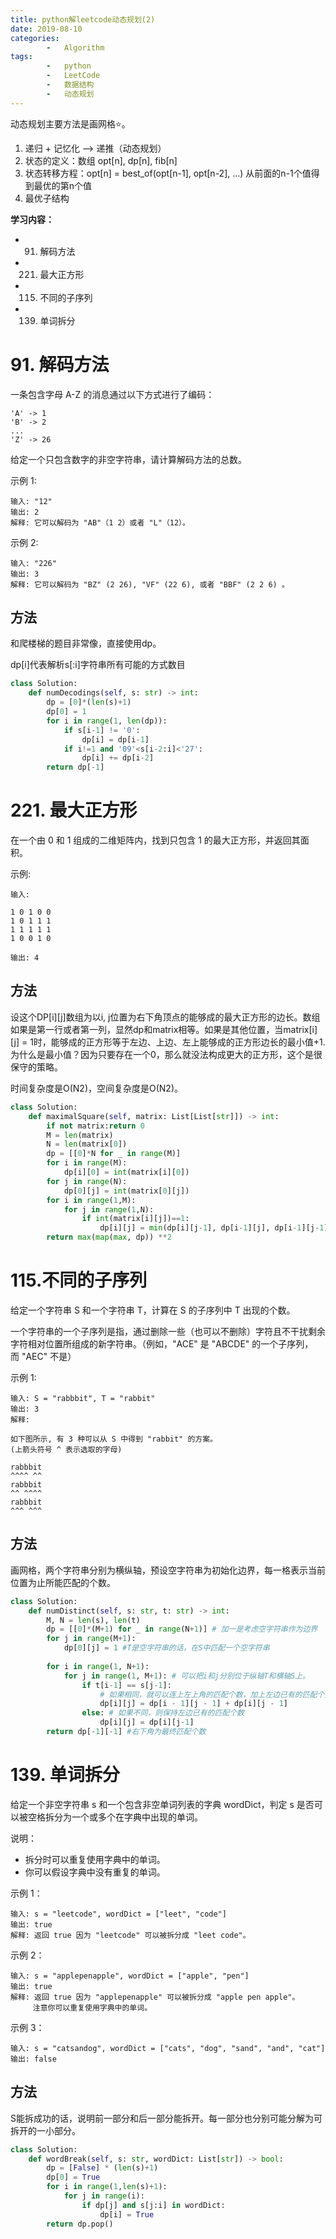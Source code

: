 ```yaml
---
title: python解leetcode动态规划(2)
date: 2019-08-10
categories: 
	    -   Algorithm
tags:  
        -   python
        -   LeetCode
        -   数据结构
        -   动态规划
---
```

动态规划主要方法是画网格⭐。

1.  递归 + 记忆化 ——> 递推（动态规划）
2.  状态的定义：数组 opt[n], dp[n], fib[n] 
3.  状态转移方程：opt[n] = best_of(opt[n-1], opt[n-2], ...) 从前面的n-1个值得到最优的第n个值
4.  最优子结构

**学习内容：**

-   91. 解码方法
-   221. 最大正方形
-   115. 不同的子序列
-   139. 单词拆分

<!-- more -->

# 91. 解码方法
一条包含字母 A-Z 的消息通过以下方式进行了编码：
```
'A' -> 1
'B' -> 2
...
'Z' -> 26
```
给定一个只包含数字的非空字符串，请计算解码方法的总数。

示例 1:
```
输入: "12"
输出: 2
解释: 它可以解码为 "AB"（1 2）或者 "L"（12）。
```
示例 2:
```
输入: "226"
输出: 3
解释: 它可以解码为 "BZ" (2 26), "VF" (22 6), 或者 "BBF" (2 2 6) 。
```
## 方法
和爬楼梯的题目非常像，直接使用dp。

 dp[i]代表解析s[:i]字符串所有可能的方式数目
```python
class Solution:
    def numDecodings(self, s: str) -> int:
        dp = [0]*(len(s)+1)
        dp[0] = 1
        for i in range(1, len(dp)):
            if s[i-1] != '0':
                dp[i] = dp[i-1]
            if i!=1 and '09'<s[i-2:i]<'27':
                dp[i] += dp[i-2]
        return dp[-1]
```

# 221. 最大正方形

在一个由 0 和 1 组成的二维矩阵内，找到只包含 1 的最大正方形，并返回其面积。

示例:
```
输入: 

1 0 1 0 0
1 0 1 1 1
1 1 1 1 1
1 0 0 1 0

输出: 4
```

## 方法
设这个DP[i][j]数组为以i, j位置为右下角顶点的能够成的最大正方形的边长。数组如果是第一行或者第一列，显然dp和matrix相等。如果是其他位置，当matrix[i][j] = 1时，能够成的正方形等于左边、上边、左上能够成的正方形边长的最小值+1.为什么是最小值？因为只要存在一个0，那么就没法构成更大的正方形，这个是很保守的策略。

时间复杂度是O(N2)，空间复杂度是O(N2)。
```python
class Solution:
    def maximalSquare(self, matrix: List[List[str]]) -> int:
        if not matrix:return 0
        M = len(matrix)
        N = len(matrix[0])
        dp = [[0]*N for _ in range(M)]
        for i in range(M):
            dp[i][0] = int(matrix[i][0])
        for j in range(N):
            dp[0][j] = int(matrix[0][j])
        for i in range(1,M):
            for j in range(1,N):
                if int(matrix[i][j])==1:
                    dp[i][j] = min(dp[i][j-1], dp[i-1][j], dp[i-1][j-1]) +1
        return max(map(max, dp)) **2
```

# 115.不同的子序列
给定一个字符串 S 和一个字符串 T，计算在 S 的子序列中 T 出现的个数。

一个字符串的一个子序列是指，通过删除一些（也可以不删除）字符且不干扰剩余字符相对位置所组成的新字符串。（例如，"ACE" 是 "ABCDE" 的一个子序列，而 "AEC" 不是）

示例 1:
```
输入: S = "rabbbit", T = "rabbit"
输出: 3
解释:

如下图所示, 有 3 种可以从 S 中得到 "rabbit" 的方案。
(上箭头符号 ^ 表示选取的字母)

rabbbit
^^^^ ^^
rabbbit
^^ ^^^^
rabbbit
^^^ ^^^
```

## 方法
画网格，两个字符串分别为横纵轴，预设空字符串为初始化边界，每一格表示当前位置为止所能匹配的个数。

```python
class Solution:
    def numDistinct(self, s: str, t: str) -> int:
        M, N = len(s), len(t)
        dp = [[0]*(M+1) for _ in range(N+1)] # 加一是考虑空字符串作为边界
        for j in range(M+1):
            dp[0][j] = 1 #T是空字符串的话，在S中匹配一个空字符串
        
        for i in range(1, N+1):
            for j in range(1, M+1): # 可以把i和j分别位于纵轴T和横轴S上。
                if t[i-1] == s[j-1]:
                    # 如果相同，就可以连上左上角的匹配个数，加上左边已有的匹配个数
                    dp[i][j] = dp[i - 1][j - 1] + dp[i][j - 1]
                else: # 如果不同，则保持左边已有的匹配个数
                    dp[i][j] = dp[i][j-1]
        return dp[-1][-1] #右下角为最终匹配个数
```

# 139. 单词拆分
给定一个非空字符串 s 和一个包含非空单词列表的字典 wordDict，判定 s 是否可以被空格拆分为一个或多个在字典中出现的单词。

说明：

-   拆分时可以重复使用字典中的单词。
-   你可以假设字典中没有重复的单词。

示例 1：
```
输入: s = "leetcode", wordDict = ["leet", "code"]
输出: true
解释: 返回 true 因为 "leetcode" 可以被拆分成 "leet code"。
```
示例 2：
```
输入: s = "applepenapple", wordDict = ["apple", "pen"]
输出: true
解释: 返回 true 因为 "applepenapple" 可以被拆分成 "apple pen apple"。
     注意你可以重复使用字典中的单词。
```
示例 3：
```
输入: s = "catsandog", wordDict = ["cats", "dog", "sand", "and", "cat"]
输出: false
```

## 方法
S能拆成功的话，说明前一部分和后一部分能拆开。每一部分也分别可能分解为可拆开的一小部分。

```python
class Solution:
    def wordBreak(self, s: str, wordDict: List[str]) -> bool:
        dp = [False] * (len(s)+1)
        dp[0] = True
        for i in range(1,len(s)+1):
            for j in range(i):
                if dp[j] and s[j:i] in wordDict:
                    dp[i] = True
        return dp.pop()
```
